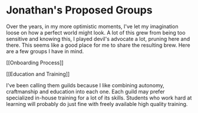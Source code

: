 # Jonathan's Proposed Groups
Over the years, in my more optimistic moments, I've let my imagination loose on how a perfect world might look. A lot of this grew from being too sensitive and knowing this, I played devil's advocate a lot, pruning here and there. This seems like a good place for me to share the resulting brew. Here are a few groups I have in mind.

[[Onboarding Process]]

[[Education and Training]]

 I've been calling them guilds because I like combining autonomy, craftmanship and education into each one. Each guild may prefer specialized in-house training for a lot of its skills. Students who work hard at learning will probably do just fine with freely available high quality training.
